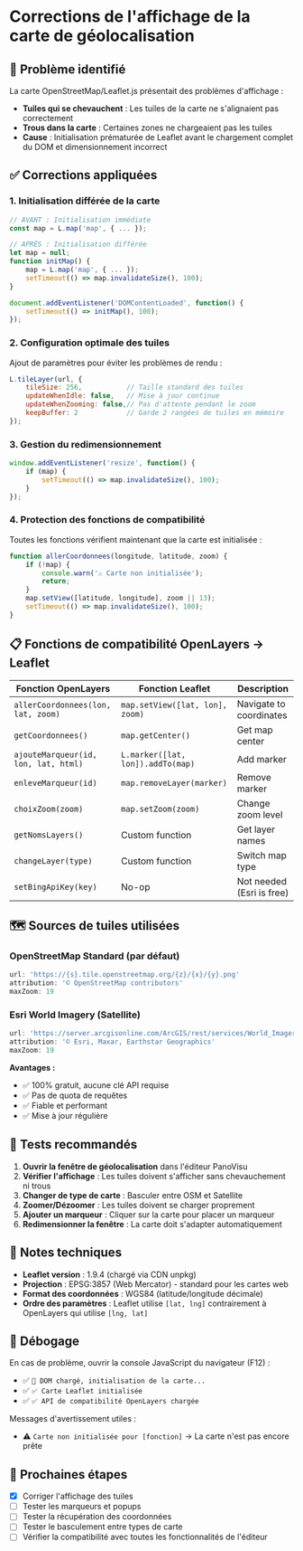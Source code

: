 # Corrections de l'affichage de la carte de géolocalisation

## 🐛 Problème identifié

La carte OpenStreetMap/Leaflet.js présentait des problèmes d'affichage :
- **Tuiles qui se chevauchent** : Les tuiles de la carte ne s'alignaient pas correctement
- **Trous dans la carte** : Certaines zones ne chargeaient pas les tuiles
- **Cause** : Initialisation prématurée de Leaflet avant le chargement complet du DOM et dimensionnement incorrect

## ✅ Corrections appliquées

### 1. **Initialisation différée de la carte**
```javascript
// AVANT : Initialisation immédiate
const map = L.map('map', { ... });

// APRÈS : Initialisation différée
let map = null;
function initMap() {
    map = L.map('map', { ... });
    setTimeout(() => map.invalidateSize(), 100);
}

document.addEventListener('DOMContentLoaded', function() {
    setTimeout(() => initMap(), 100);
});
```

### 2. **Configuration optimale des tuiles**
Ajout de paramètres pour éviter les problèmes de rendu :
```javascript
L.tileLayer(url, {
    tileSize: 256,           // Taille standard des tuiles
    updateWhenIdle: false,   // Mise à jour continue
    updateWhenZooming: false,// Pas d'attente pendant le zoom
    keepBuffer: 2            // Garde 2 rangées de tuiles en mémoire
});
```

### 3. **Gestion du redimensionnement**
```javascript
window.addEventListener('resize', function() {
    if (map) {
        setTimeout(() => map.invalidateSize(), 100);
    }
});
```

### 4. **Protection des fonctions de compatibilité**
Toutes les fonctions vérifient maintenant que la carte est initialisée :
```javascript
function allerCoordonnees(longitude, latitude, zoom) {
    if (!map) {
        console.warn('⚠️ Carte non initialisée');
        return;
    }
    map.setView([latitude, longitude], zoom || 13);
    setTimeout(() => map.invalidateSize(), 100);
}
```

## 📋 Fonctions de compatibilité OpenLayers → Leaflet

| Fonction OpenLayers | Fonction Leaflet | Description |
|---------------------|------------------|-------------|
| `allerCoordonnees(lon, lat, zoom)` | `map.setView([lat, lon], zoom)` | Navigate to coordinates |
| `getCoordonnees()` | `map.getCenter()` | Get map center |
| `ajouteMarqueur(id, lon, lat, html)` | `L.marker([lat, lon]).addTo(map)` | Add marker |
| `enleveMarqueur(id)` | `map.removeLayer(marker)` | Remove marker |
| `choixZoom(zoom)` | `map.setZoom(zoom)` | Change zoom level |
| `getNomsLayers()` | Custom function | Get layer names |
| `changeLayer(type)` | Custom function | Switch map type |
| `setBingApiKey(key)` | No-op | Not needed (Esri is free) |

## 🗺️ Sources de tuiles utilisées

### OpenStreetMap Standard (par défaut)
```javascript
url: 'https://{s}.tile.openstreetmap.org/{z}/{x}/{y}.png'
attribution: '© OpenStreetMap contributors'
maxZoom: 19
```

### Esri World Imagery (Satellite)
```javascript
url: 'https://server.arcgisonline.com/ArcGIS/rest/services/World_Imagery/MapServer/tile/{z}/{y}/{x}'
attribution: '© Esri, Maxar, Earthstar Geographics'
maxZoom: 19
```

**Avantages :**
- ✅ 100% gratuit, aucune clé API requise
- ✅ Pas de quota de requêtes
- ✅ Fiable et performant
- ✅ Mise à jour régulière

## 🧪 Tests recommandés

1. **Ouvrir la fenêtre de géolocalisation** dans l'éditeur PanoVisu
2. **Vérifier l'affichage** : Les tuiles doivent s'afficher sans chevauchement ni trous
3. **Changer de type de carte** : Basculer entre OSM et Satellite
4. **Zoomer/Dézoomer** : Les tuiles doivent se charger proprement
5. **Ajouter un marqueur** : Cliquer sur la carte pour placer un marqueur
6. **Redimensionner la fenêtre** : La carte doit s'adapter automatiquement

## 📝 Notes techniques

- **Leaflet version** : 1.9.4 (chargé via CDN unpkg)
- **Projection** : EPSG:3857 (Web Mercator) - standard pour les cartes web
- **Format des coordonnées** : WGS84 (latitude/longitude décimale)
- **Ordre des paramètres** : Leaflet utilise `[lat, lng]` contrairement à OpenLayers qui utilise `[lng, lat]`

## 🔧 Débogage

En cas de problème, ouvrir la console JavaScript du navigateur (F12) :
- ✅ `🔧 DOM chargé, initialisation de la carte...`
- ✅ `✅ Carte Leaflet initialisée`
- ✅ `✅ API de compatibilité OpenLayers chargée`

Messages d'avertissement utiles :
- ⚠️ `Carte non initialisée pour [fonction]` → La carte n'est pas encore prête

## 🎯 Prochaines étapes

- [x] Corriger l'affichage des tuiles
- [ ] Tester les marqueurs et popups
- [ ] Tester la récupération des coordonnées
- [ ] Tester le basculement entre types de carte
- [ ] Vérifier la compatibilité avec toutes les fonctionnalités de l'éditeur
